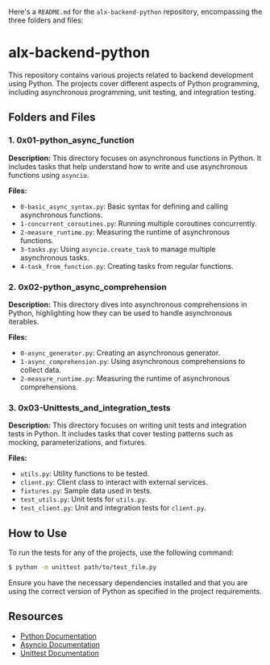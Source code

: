 Here's a `README.md` for the `alx-backend-python` repository, encompassing the three folders and files:

# alx-backend-python

This repository contains various projects related to backend development using Python. The projects cover different aspects of Python programming, including asynchronous programming, unit testing, and integration testing.

## Folders and Files

### 1. 0x01-python_async_function

**Description:**
This directory focuses on asynchronous functions in Python. It includes tasks that help understand how to write and use asynchronous functions using `asyncio`.

**Files:**
- `0-basic_async_syntax.py`: Basic syntax for defining and calling asynchronous functions.
- `1-concurrent_coroutines.py`: Running multiple coroutines concurrently.
- `2-measure_runtime.py`: Measuring the runtime of asynchronous functions.
- `3-tasks.py`: Using `asyncio.create_task` to manage multiple asynchronous tasks.
- `4-task_from_function.py`: Creating tasks from regular functions.

### 2. 0x02-python_async_comprehension

**Description:**
This directory dives into asynchronous comprehensions in Python, highlighting how they can be used to handle asynchronous iterables.

**Files:**
- `0-async_generator.py`: Creating an asynchronous generator.
- `1-async_comprehension.py`: Using asynchronous comprehensions to collect data.
- `2-measure_runtime.py`: Measuring the runtime of asynchronous comprehensions.

### 3. 0x03-Unittests_and_integration_tests

**Description:**
This directory focuses on writing unit tests and integration tests in Python. It includes tasks that cover testing patterns such as mocking, parameterizations, and fixtures.

**Files:**
- `utils.py`: Utility functions to be tested.
- `client.py`: Client class to interact with external services.
- `fixtures.py`: Sample data used in tests.
- `test_utils.py`: Unit tests for `utils.py`.
- `test_client.py`: Unit and integration tests for `client.py`.

## How to Use

To run the tests for any of the projects, use the following command:

```sh
$ python -m unittest path/to/test_file.py
```

Ensure you have the necessary dependencies installed and that you are using the correct version of Python as specified in the project requirements.

## Resources

- [Python Documentation](https://docs.python.org/3/)
- [Asyncio Documentation](https://docs.python.org/3/library/asyncio.html)
- [Unittest Documentation](https://docs.python.org/3/library)
